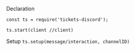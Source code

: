 Declaration

`const ts = require('tickets-discord');`

`ts.start(client //client)`

Setup
`ts.setup(message/interaction, channelID)`

